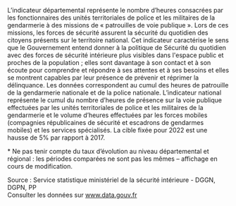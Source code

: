 <p>
L’indicateur départemental représente le nombre d’heures consacrées par les fonctionnaires des unités territoriales de police et les militaires de la gendarmerie à des missions de « patrouilles de voie publique ». Lors de ces missions, les forces de sécurité assurent la sécurité du quotidien des citoyens présents sur le territoire national. Cet indicateur caractérise le sens que le Gouvernement entend donner à la politique de Sécurité du quotidien avec des forces de sécurité intérieure plus visibles dans l'espace public et proches de la population ; elles sont davantage à son contact et à son écoute pour comprendre et répondre à ses attentes et à ses besoins et elles se montrent capables par leur présence de prévenir et réprimer la délinquance. Les données correspondent au cumul des heures de patrouille de la gendarmerie nationale et de la police nationale. 
L’indicateur national représente le cumul du nombre d’heures de présence sur la voie publique effectuées par les unités territoriales de police et les militaires de la gendarmerie et le volume d’heures effectuées par les forces mobiles (compagnies républicaines de sécurité et escadrons de gendarmes mobiles) et les services spécialisés. La cible fixée pour 2022 est une hausse de 5% par rapport à 2017.
</p>
<p>
* Ne pas tenir compte du taux d’évolution au niveau départemental et régional : les périodes comparées ne sont pas les mêmes – affichage en cours de modification.
</p>
<p class="font-italic body-2">Source : Service statistique ministériel de la sécurité intérieure - DGGN, DGPN, PP <br> Consulter les données sur <a target="_blank" href="https://www.data.gouv.fr/fr/datasets/barometre-des-resultats-de-laction-publique/">www.data.gouv.fr</a></p>
